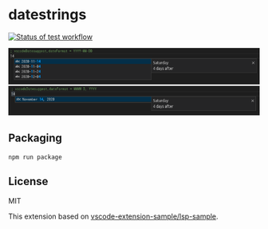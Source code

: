 datestrings
=====

[![Status of test workflow](https://github.com/oshikiri/vscode-datestrings/workflows/test/badge.svg)](https://github.com/oshikiri/vscode-datestrings/actions?query=workflow%3Atest)


![Format1: YYYY-MM-DD](./doc/images/YYYY-MM-DD.png)
![Format2: MMMM D, YYYY](./doc/images/MMMM_D_YYYY.png)

## Packaging
```shell
npm run package
```

## License

MIT

This extension based on [vscode-extension-sample/lsp-sample](https://github.com/microsoft/vscode-extension-samples/tree/master/lsp-sample).
